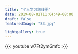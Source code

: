 ```yaml
---
title: "个人学习路线图"
date: 2019-08-02T11:04:49+08:00
draft: false
featuredImage: "S3.jpg"

lightgallery: true
---
```

{{< youtube w7Ft2ymGmfc >}}
